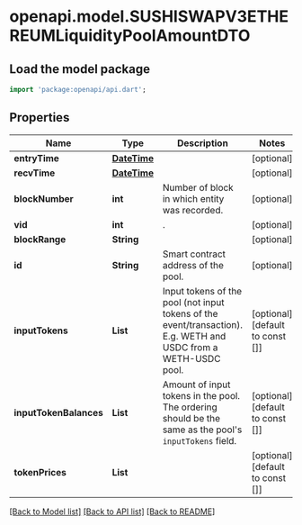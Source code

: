 # openapi.model.SUSHISWAPV3ETHEREUMLiquidityPoolAmountDTO

## Load the model package
```dart
import 'package:openapi/api.dart';
```

## Properties
Name | Type | Description | Notes
------------ | ------------- | ------------- | -------------
**entryTime** | [**DateTime**](DateTime.md) |  | [optional] 
**recvTime** | [**DateTime**](DateTime.md) |  | [optional] 
**blockNumber** | **int** | Number of block in which entity was recorded. | [optional] 
**vid** | **int** | . | [optional] 
**blockRange** | **String** |  | [optional] 
**id** | **String** | Smart contract address of the pool. | [optional] 
**inputTokens** | **List<String>** | Input tokens of the pool (not input tokens of the event/transaction). E.g. WETH and USDC from a WETH-USDC pool. | [optional] [default to const []]
**inputTokenBalances** | **List<String>** | Amount of input tokens in the pool. The ordering should be the same as the pool's `inputTokens` field. | [optional] [default to const []]
**tokenPrices** | **List<String>** |  | [optional] [default to const []]

[[Back to Model list]](../README.md#documentation-for-models) [[Back to API list]](../README.md#documentation-for-api-endpoints) [[Back to README]](../README.md)


